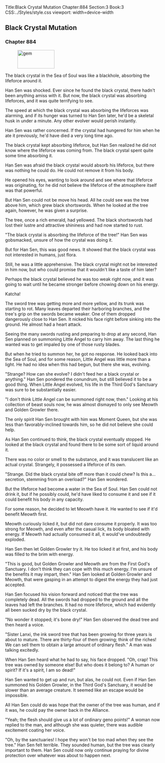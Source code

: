 Title:Black Crystal Mutation 
Chapter:884 
Section:3 
Book:3 
CSS:../Styles/style.css 
viewport: width=device-width
  
## Black Crystal Mutation
### Chapter 884 
<figure>
	<img src="../Images/gem.gif" alt="gem" id="gem" width="120" height="60" />
</figure>
  

  
  The black crystal in the Sea of Soul was like a blackhole, absorbing the lifeforce around it.

Han Sen was shocked. Ever since he found the black crystal, there hadn't been anything amiss with it. But now, the black crystal was absorbing lifeforces, and it was quite terrifying to see.

The speed at which the black crystal was absorbing the lifeforces was alarming, and if its hunger was turned to Han Sen later, he'd be a skeletal husk in under a minute. Any other evolver would perish instantly.

Han Sen was rather concerned. If the crystal had hungered for him when he ate it previously, he'd have died a very long time ago.

The black crystal kept absorbing lifeforce, but Han Sen realized he did not know where the lifeforce was coming from. The black crystal spent quite some time absorbing it.

Han Sen was afraid the black crystal would absorb his lifeforce, but there was nothing he could do. He could not remove it from his body.

He opened his eyes, wanting to look around and see where that lifeforce was originating, for he did not believe the lifeforce of the atmosphere itself was that powerful.

But Han Sen could not be move his head. All he could see was the tree above him, which grew black shortswords. When he looked at the tree again, however, he was given a surprise.

The tree, once a rich emerald, had yellowed. The black shortswords had lost their lustre and attractive shininess and had now started to rust.

"The black crystal is absorbing the lifeforce of the tree!" Han Sen was gobsmacked, unsure of how the crystal was doing it.

But for Han Sen, this was good news. It showed that the black crystal was not interested in humans, just flora.

Still, he was a little apprehensive. The black crystal might not be interested in him now, but who could promise that it wouldn't like a taste of him later?

Perhaps the black crystal believed he was too weak right now, and it was going to wait until he became stronger before chowing down on his energy.

Katcha!

The sword tree was getting more and more yellow, and its trunk was starting to rot. Many leaves departed their harboring branches, and the tree's grip on the swords became weaker. One of them dropped dangerously close to Han Sen. It nicked his face right before sinking into the ground. He almost had a heart attack.

Seeing the many swords rusting and preparing to drop at any second, Han Sen planned on summoning Little Angel to carry him away. The last thing he wanted was to get impaled by one of those rusty blades.

But when he tried to summon her, he got no response. He looked back into the Sea of Soul, and for some reason, Little Angel was little more than a light. He had no idea when this had begun, but there she was, evolving.

"Strange? How can she evolve? I didn't feed her a black crystal or anything." Han Sen pondered the conundrum, but still believed it to be a good thing. When Little Angel evolved, his life in the Third God's Sanctuary was sure to be substantially easier.

"I don't think Little Angel can be summoned right now, then." Looking at his collection of beast souls now, he was almost dismayed to only see Meowth and Golden Growler there.

The only spirit Han Sen brought with him was Moment Queen, but she was less than favorably-inclined towards him, so he did not believe she could help.

As Han Sen continued to think, the black crystal eventually stopped. He looked at the black crystal and found there to be some sort of liquid around it.

There was no color or smell to the substance, and it was translucent like an actual crystal. Strangely, it possessed a lifeforce of its own.

"Strange. Did the black crystal bite off more than it could chew? Is this a... secretion, stemming from an overload?" Han Sen wondered.

But the lifeforce had become a water in the Sea of Soul. Han Sen could not drink it, but if he possibly could, he'd have liked to consume it and see if it could benefit his body in any capacity.

For some reason, he decided to let Meowth have it. He wanted to see if it'd benefit Meowth first.

Meowth curiously licked it, but did not dare consume it properly. It was too strong for Meowth, and even after the casual lick, its body bloated with energy. If Meowth had actually consumed it all, it would've undoubtedly exploded.

Han Sen then let Golden Growler try it. He too licked it at first, and his body was filled to the brim with energy.

"This is good, but Golden Growler and Meowth are from the First God's Sanctuary. I don't think they can cope with this much energy. I'm unsure of the benefits it may impart, then." Han Sen looked at Golden Growler and Meowth, that were gasping in an attempt to digest the energy they had just accepted.

Han Sen focused his vision forward and noticed that the tree was completely dead. All the swords had dropped to the ground and all the leaves had left the branches. It had no more lifeforce, which had evidently all been sucked dry by the black crystal.

"No wonder it stopped; it's bone dry!" Han Sen observed the dead tree and then heard a voice.

"Sister Lanxi, the ink sword tree that has been growing for three years is about to mature. There are thirty-four of them growing; think of the riches! We can sell them to obtain a large amount of ordinary flesh." A man was talking excitedly.

When Han Sen heard what he had to say, his face dropped. "Oh, crap! This tree was owned by someone else! But who does it belong to? A human or spirit? If it's a spirit, I am so dead!"

Han Sen wanted to get up and run, but alas, he could not. Even if Han Sen summoned his Golden Growler, in the Third God's Sanctuary, it would be slower than an average creature. It seemed like an escape would be impossible.

All Han Sen could do was hope that the owner of the tree was human, and if it was, he could pay the owner back in the Alliance.

"Yeah; the flesh should give us a lot of ordinary geno points!" A woman now replied to the man, and although she was quieter, there was audible excitement coating her voice.

"Oh, by the sanctuaries! I hope they won't be too mad when they see the tree." Han Sen felt terrible. They sounded human, but the tree was clearly important to them. Han Sen could now only continue praying for divine protection over whatever was about to happen next.
